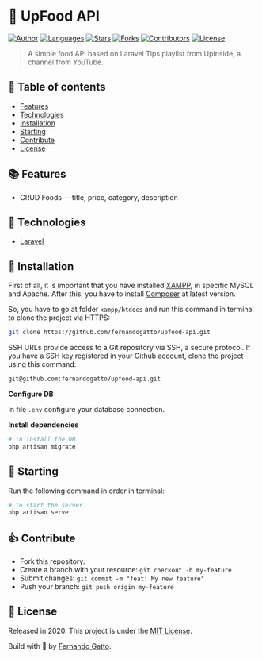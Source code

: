 # 🍕 UpFood API

[![Author](https://img.shields.io/badge/author-fernandogatto-%61624050)](https://github.com/fernandogatto/)
[![Languages](https://img.shields.io/github/languages/count/fernandogatto/upfood-api?color=%61624050)](#)
[![Stars](https://img.shields.io/github/stars/fernandogatto/upfood-api?color=%61624050)](https://github.com/fernandogatto/upfood-api/stargazers)
[![Forks](https://img.shields.io/github/forks/fernandogatto/upfood-api?color=%61624050)](https://github.com/fernandogatto/upfood-api/network/members)
[![Contributors](https://img.shields.io/github/contributors/fernandogatto/upfood-api?color=%61624050)](https://github.com/fernandogatto/upfood-api/graphs/contributors)
[![License](https://img.shields.io/badge/license-MIT-%61624050)](https://choosealicense.com/licenses/mit/)

> A simple food API based on Laravel Tips playlist from UpInside, a channel from YouTube.

## 🔗 Table of contents
- [Features](#features)
- [Technologies](#technologies)
- [Installation](#installation)
- [Starting](#starting)
- [Contribute](#contribute)
- [License](#license)

## 📚 Features <a name="features"/>

- CRUD Foods
-- title, price, category, description

## 📌 Technologies <a name="technologies"/>

- [Laravel](https://laravel.com/)

## 📂 Installation <a name="installation"/>

First of all, it is important that you have installed [XAMPP](https://www.apachefriends.org/download.html), in specific MySQL and Apache. After this, you have to install [Composer](https://getcomposer.org/download/) at latest version.

So, you have to go at folder ```xampp/htdocs``` and run this command in terminal to clone the project via HTTPS:

```bash
git clone https://github.com/fernandogatto/upfood-api.git
```

SSH URLs provide access to a Git repository via SSH, a secure protocol. If you have a SSH key registered in your Github account, clone the project using this command:

```bash
git@github.com:fernandogatto/upfood-api.git
```

**Configure DB**

In file ```.env``` configure your database connection.

**Install dependencies**

```bash
# To install the DB
php artisan migrate
```

## 🚀 Starting <a name="starting"/>

Run the following command in order in terminal:

```bash
# To start the server
php artisan serve
```

## 👍 Contribute <a name="contribute"/>

- Fork this repository.
- Create a branch with your resource: ```git checkout -b my-feature```
- Submit changes: ```git commit -m "feat: My new feature"```
- Push your branch: ```git push origin my-feature```

## 📕 License <a name="license"/>

Released in 2020. This project is under the [MIT License](https://choosealicense.com/licenses/mit/).

Build with 💜 by [Fernando Gatto](https://github.com/fernandogatto/).
